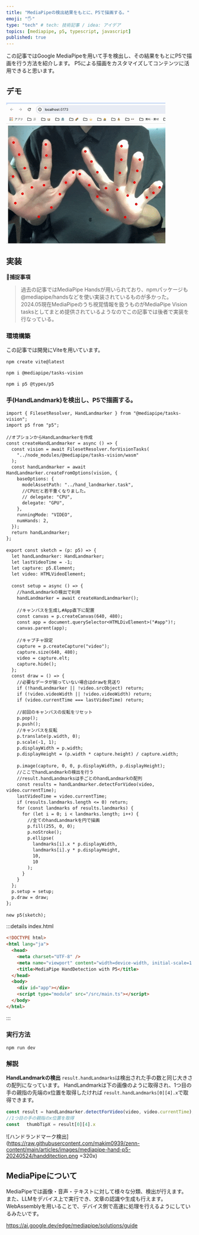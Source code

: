```yaml
---
title: "MediaPipeの検出結果をもとに、P5で描画する。"
emoji: "🖐️"
type: "tech" # tech: 技術記事 / idea: アイデア
topics: [mediapipe, p5, typescript, javascript]
published: true
---
```

この記事ではGoogle MediaPipeを用いて手を検出し、その結果をもとにP5で描画を行う方法を紹介します。
P5による描画をカスタマイズしてコンテンツに活用できると思います。
## デモ
![デモ](https://raw.githubusercontent.com/makim0939/zenn-content/main/articles/images/mediapipe-hand-p5-20240524/demo.gif)
## 実装
**🌾捕捉事項**
>過去の記事ではMediaPipe Handsが用いられており、npmパッケージも@mediapipe/handsなどを使い実装されているものが多かった。
>2024.05現在MediaPipeのうち視覚情報を扱うものがMediaPipe Vision tasksとしてまとめ提供されているようなのでこの記事では後者で実装を行なっている。
### 環境構築
この記事では開発にViteを用いています。
```
npm create vite@latest
```
```
npm i @mediapipe/tasks-vision
```
```
npm i p5 @types/p5
```
### 手(HandLandmark)を検出し、P5で描画する。
```ts: main.ts
import { FilesetResolver, HandLandmarker } from "@mediapipe/tasks-vision";
import p5 from "p5";

//オプションからHandLandmarkerを作成
const createHandLandmarker = async () => {
  const vision = await FilesetResolver.forVisionTasks(
    "../node_modules/@mediapipe/tasks-vision/wasm"
  );
  const handLandmarker = await HandLandmarker.createFromOptions(vision, {
    baseOptions: {
      modelAssetPath: "../hand_landmarker.task",
      //CPUだと若干重くなりました。
      // delegate: "CPU",
      delegate: "GPU",
    },
    runningMode: "VIDEO",
    numHands: 2,
  });
  return handLandmarker;
};

export const sketch = (p: p5) => {
  let handLandmarker: HandLandmarker;
  let lastVideoTime = -1;
  let capture: p5.Element;
  let video: HTMLVideoElement;

  const setup = async () => {
    //handLandmarkの検出で利用
    handLandmarker = await createHandLandmarker();

    //キャンバスを生成し#App直下に配置
    const canvas = p.createCanvas(640, 480);
    const app = document.querySelector<HTMLDivElement>("#app")!;
    canvas.parent(app);

    //キャプチャ設定
    capture = p.createCapture("video");
    capture.size(640, 480);
    video = capture.elt;
    capture.hide();
  };
  const draw = () => {
    //必要なデータが揃っていない場合はdrawを見送り
    if (!handLandmarker || !video.srcObject) return;
    if (!video.videoWidth || !video.videoWidth) return;
    if (video.currentTime === lastVideoTime) return;

    //前回のキャンバスの反転をリセット
    p.pop();
    p.push();
    //キャンバスを反転
    p.translate(p.width, 0);
    p.scale(-1, 1);
    p.displayWidth = p.width;
    p.displayHeight = (p.width * capture.height) / capture.width;

    p.image(capture, 0, 0, p.displayWidth, p.displayHeight);
    //ここでhandLandmarkの検出を行う
    //result.handLandmarksは手ごとのhandLandmarkの配列
    const results = handLandmarker.detectForVideo(video, video.currentTime);
    lastVideoTime = video.currentTime;
    if (results.landmarks.length <= 0) return;
    for (const landmarks of results.landmarks) {
      for (let i = 0; i < landmarks.length; i++) {
        //全てのhandLandmarkを円で描画
        p.fill(255, 0, 0);
        p.noStroke();
        p.ellipse(
          landmarks[i].x * p.displayWidth,
          landmarks[i].y * p.displayHeight,
          10,
          10
        );
      }
    }
  };
  p.setup = setup;
  p.draw = draw;
};

new p5(sketch);
```
:::details index.html
```html index.html
<!DOCTYPE html>
<html lang="ja">
  <head>
    <meta charset="UTF-8" />
    <meta name="viewport" content="width=device-width, initial-scale=1.0" />
    <title>MediaPipe HandDetection with P5</title>
  </head>
  <body>
    <div id="app"></div>
    <script type="module" src="/src/main.ts"></script>
  </body>
</html>
```
:::
### 実行方法
``` 
npm run dev 
```
### 解説
**HandLandmarkの検出**
```result.handLandmarks```は検出された手の数と同じ大きさの配列になっています。
HandLandmarkは下の画像のように取得され、1つ目の手の親指の先端のx位置を取得したければ
```result.handLandmarks[0][4].x```で取得できます。
```ts
const result = handLandmarker.detectForVideo(video, video.currentTime);
//1つ目の手の親指のx位置を取得
const 　thumbTipX = result[0][4].x
```
![ハンドランドマーク検出](https://raw.githubusercontent.com/makim0939/zenn-content/main/articles/images/mediapipe-hand-p5-20240524/handditection.png =320x)

## MediaPipeについて
MediaPipeでは画像・音声・テキストに対して様々な分類、検出が行えます。
また、LLMをデバイス上で実行でき、文章の認識や生成も行えます。
WebAssemblyを用いることで、デバイス側で高速に処理を行えるようにしているみたいです。

https://ai.google.dev/edge/mediapipe/solutions/guide
